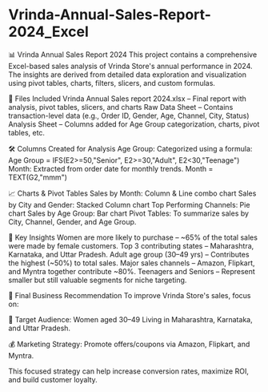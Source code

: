 # Vrinda-Annual-Sales-Report-2024_Excel
📊 Vrinda Annual Sales Report 2024
This project contains a comprehensive Excel-based sales analysis of Vrinda Store's annual performance in 2024. The insights are derived from detailed data exploration and visualization using pivot tables, charts, filters, slicers, and custom formulas.

🧾 Files Included
Vrinda Annual Sales report 2024.xlsx – Final report with analysis, pivot tables, slicers, and charts
Raw Data Sheet – Contains transaction-level data (e.g., Order ID, Gender, Age, Channel, City, Status)
Analysis Sheet – Columns added for Age Group categorization, charts, pivot tables, etc.

🛠️ Columns Created for Analysis
Age Group: Categorized using a formula:
Age Group = IFS(E2>=50,"Senior", E2>=30,"Adult", E2<30,"Teenage")
Month: Extracted from order date for monthly trends.
Month = TEXT(G2,"mmm")

📈 Charts & Pivot Tables
Sales by Month: Column & Line combo chart
Sales by City and Gender: Stacked Column chart
Top Performing Channels: Pie chart
Sales by Age Group: Bar chart
Pivot Tables: To summarize sales by City, Channel, Gender, and Age Group.

🧠 Key Insights
Women are more likely to purchase – ~65% of the total sales were made by female customers.
Top 3 contributing states – Maharashtra, Karnataka, and Uttar Pradesh.
Adult age group (30–49 yrs) – Contributes the highest (~50%) to total sales.
Major sales channels – Amazon, Flipkart, and Myntra together contribute ~80%.
Teenagers and Seniors – Represent smaller but still valuable segments for niche targeting.

📌 Final Business Recommendation
To improve Vrinda Store's sales, focus on:

🎯 Target Audience:
Women aged 30–49
Living in Maharashtra, Karnataka, and Uttar Pradesh.

💰 Marketing Strategy:
Promote offers/coupons via Amazon, Flipkart, and Myntra.

This focused strategy can help increase conversion rates, maximize ROI, and build customer loyalty.

